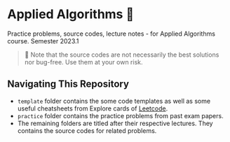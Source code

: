 # Applied Algorithms 🙈
Practice problems, source codes, lecture notes - for Applied Algorithms course. Semester 2023.1
> 🧨 Note that the source codes are not necessarily the best solutions nor bug-free. Use them at your own risk.

## Navigating This Repository
* `template` folder contains the some code templates as well as some useful cheatsheets from Explore cards of [Leetcode](https://leetcode.com/explore/).
* `practice` folder contains the practice problems from past exam papers.
* The remaining folders are titled after their respective lectures. They contains the source codes for related problems.

